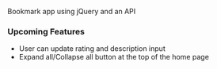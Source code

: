 Bookmark app using jQuery and an API

### Upcoming Features

- User can update rating and description input
- Expand all/Collapse all button at the top of the home page
